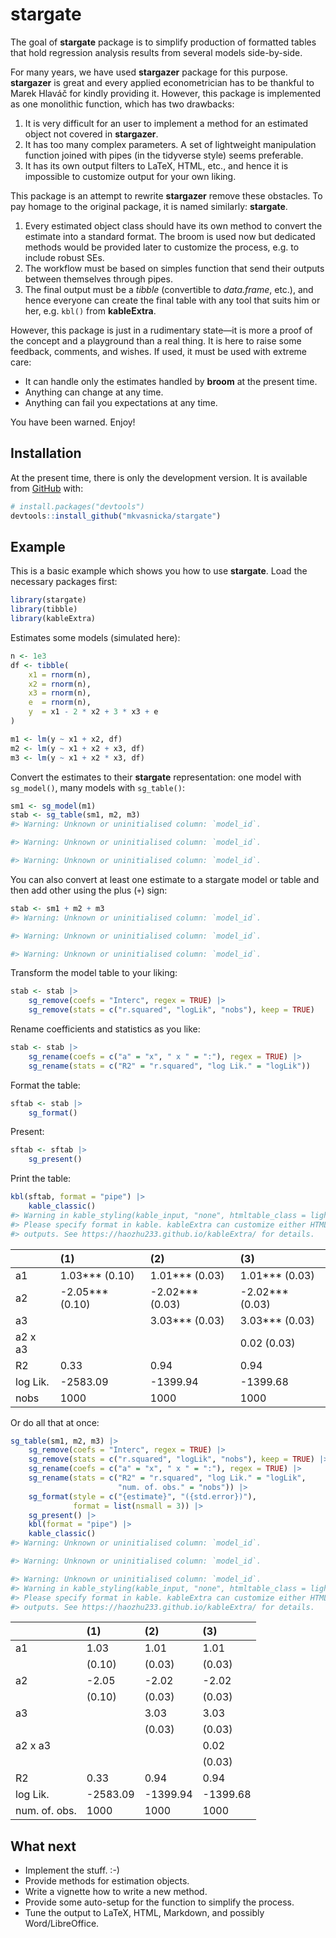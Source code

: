 
<!-- README.md is generated from README.Rmd. Please edit that file -->

# stargate

<!-- badges: start -->
<!-- badges: end -->

The goal of **stargate** package is to simplify production of formatted
tables that hold regression analysis results from several models
side-by-side.

For many years, we have used **stargazer** package for this purpose.
**stargazer** is great and every applied econometrician has to be
thankful to Marek Hlaváč for kindly providing it. However, this package
is implemented as one monolithic function, which has two drawbacks:

1.  It is very difficult for an user to implement a method for an
    estimated object not covered in **stargazer**.
2.  It has too many complex parameters. A set of lightweight
    manipulation function joined with pipes (in the tidyverse style)
    seems preferable.
3.  It has its own output filters to LaTeX, HTML, etc., and hence it is
    impossible to customize output for your own liking.

This package is an attempt to rewrite **stargazer** remove these
obstacles. To pay homage to the original package, it is named similarly:
**stargate**.

1.  Every estimated object class should have its own method to convert
    the estimate into a standard format. The broom is used now but
    dedicated methods would be provided later to customize the process,
    e.g. to include robust SEs.
2.  The workflow must be based on simples function that send their
    outputs between themselves through pipes.
3.  The final output must be a *tibble* (convertible to *data.frame*,
    etc.), and hence everyone can create the final table with any tool
    that suits him or her, e.g. `kbl()` from **kableExtra**.

However, this package is just in a rudimentary state—it is more a proof
of the concept and a playground than a real thing. It is here to raise
some feedback, comments, and wishes. If used, it must be used with
extreme care:

-   It can handle only the estimates handled by **broom** at the present
    time.
-   Anything can change at any time.
-   Anything can fail you expectations at any time.

You have been warned. Enjoy!

## Installation

<!--
You can install the released version of stargate from [CRAN](https://CRAN.R-project.org) with:

``` r
install.packages("stargate")
```
-->

At the present time, there is only the development version. It is
available from [GitHub](https://github.com/) with:

``` r
# install.packages("devtools")
devtools::install_github("mkvasnicka/stargate")
```

## Example

This is a basic example which shows you how to use **stargate**. Load
the necessary packages first:

``` r
library(stargate)
library(tibble)
library(kableExtra)
```

Estimates some models (simulated here):

``` r
n <- 1e3
df <- tibble(
    x1 = rnorm(n),
    x2 = rnorm(n),
    x3 = rnorm(n),
    e  = rnorm(n),
    y  = x1 - 2 * x2 + 3 * x3 + e
)

m1 <- lm(y ~ x1 + x2, df)
m2 <- lm(y ~ x1 + x2 + x3, df)
m3 <- lm(y ~ x1 + x2 * x3, df)
```

Convert the estimates to their **stargate** representation: one model
with `sg_model()`, many models with `sg_table()`:

``` r
sm1 <- sg_model(m1)
stab <- sg_table(sm1, m2, m3)
#> Warning: Unknown or uninitialised column: `model_id`.

#> Warning: Unknown or uninitialised column: `model_id`.

#> Warning: Unknown or uninitialised column: `model_id`.
```

You can also convert at least one estimate to a stargate model or table
and then add other using the plus (`+`) sign:

``` r
stab <- sm1 + m2 + m3
#> Warning: Unknown or uninitialised column: `model_id`.

#> Warning: Unknown or uninitialised column: `model_id`.

#> Warning: Unknown or uninitialised column: `model_id`.
```

Transform the model table to your liking:

``` r
stab <- stab |>
    sg_remove(coefs = "Interc", regex = TRUE) |> 
    sg_remove(stats = c("r.squared", "logLik", "nobs"), keep = TRUE)
```

Rename coefficients and statistics as you like:

``` r
stab <- stab |> 
    sg_rename(coefs = c("a" = "x", " x " = ":"), regex = TRUE) |> 
    sg_rename(stats = c("R2" = "r.squared", "log Lik." = "logLik"))
```

Format the table:

``` r
sftab <- stab |> 
    sg_format()
```

Present:

``` r
sftab <- sftab |> 
    sg_present()
```

Print the table:

``` r
kbl(sftab, format = "pipe") |> 
    kable_classic()
#> Warning in kable_styling(kable_input, "none", htmltable_class = light_class, :
#> Please specify format in kable. kableExtra can customize either HTML or LaTeX
#> outputs. See https://haozhu233.github.io/kableExtra/ for details.
```

|          | \(1\)              | \(2\)              | \(3\)              |
|:---------|:-------------------|:-------------------|:-------------------|
| a1       | 1.03\*\*\* (0.10)  | 1.01\*\*\* (0.03)  | 1.01\*\*\* (0.03)  |
| a2       | -2.05\*\*\* (0.10) | -2.02\*\*\* (0.03) | -2.02\*\*\* (0.03) |
| a3       |                    | 3.03\*\*\* (0.03)  | 3.03\*\*\* (0.03)  |
| a2 x a3  |                    |                    | 0.02 (0.03)        |
| R2       | 0.33               | 0.94               | 0.94               |
| log Lik. | -2583.09           | -1399.94           | -1399.68           |
| nobs     | 1000               | 1000               | 1000               |

Or do all that at once:

``` r
sg_table(sm1, m2, m3) |> 
    sg_remove(coefs = "Interc", regex = TRUE) |> 
    sg_remove(stats = c("r.squared", "logLik", "nobs"), keep = TRUE) |> 
    sg_rename(coefs = c("a" = "x", " x " = ":"), regex = TRUE) |> 
    sg_rename(stats = c("R2" = "r.squared", "log Lik." = "logLik",
                        "num. of. obs." = "nobs")) |> 
    sg_format(style = c("{estimate}", "({std.error})"),
              format = list(nsmall = 3)) |> 
    sg_present() |> 
    kbl(format = "pipe") |> 
    kable_classic()
#> Warning: Unknown or uninitialised column: `model_id`.

#> Warning: Unknown or uninitialised column: `model_id`.

#> Warning: Unknown or uninitialised column: `model_id`.
#> Warning in kable_styling(kable_input, "none", htmltable_class = light_class, :
#> Please specify format in kable. kableExtra can customize either HTML or LaTeX
#> outputs. See https://haozhu233.github.io/kableExtra/ for details.
```

|               | \(1\)    | \(2\)    | \(3\)    |
|:--------------|:---------|:---------|:---------|
| a1            | 1.03     | 1.01     | 1.01     |
|               | (0.10)   | (0.03)   | (0.03)   |
| a2            | -2.05    | -2.02    | -2.02    |
|               | (0.10)   | (0.03)   | (0.03)   |
| a3            |          | 3.03     | 3.03     |
|               |          | (0.03)   | (0.03)   |
| a2 x a3       |          |          | 0.02     |
|               |          |          | (0.03)   |
| R2            | 0.33     | 0.94     | 0.94     |
| log Lik.      | -2583.09 | -1399.94 | -1399.68 |
| num. of. obs. | 1000     | 1000     | 1000     |

## What next

-   Implement the stuff. :-)
-   Provide methods for estimation objects.
-   Write a vignette how to write a new method.
-   Provide some auto-setup for the function to simplify the process.
-   Tune the output to LaTeX, HTML, Markdown, and possibly
    Word/LibreOffice.
